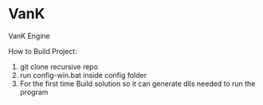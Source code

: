 # VanK
VanK Engine

How to Build Project:
1. git clone recursive repo
2. run config-win.bat inside config folder
3. For the first time Build solution so it can generate dlls needed to run the program 
